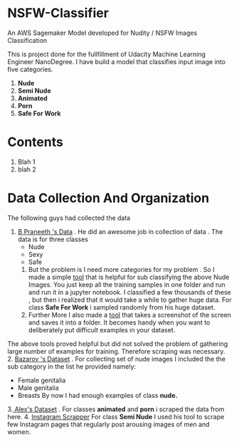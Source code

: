 # NSFW-Classifier
An AWS Sagemaker Model developed for Nudity / NSFW Images Classification <br>


This is project done for the fullfillment of Udacity Machine Learning Engineer NanoDegree. I have build a model that classifies 
input image into five categories.
1. **Nude** 
2. **Semi Nude**
3. **Animated**
4. **Porn**
5. **Safe For Work**
# Contents
1. Blah 1 
2. blah 2

#  Data Collection And Organization
The following guys had collected the data 
1. [B Praneeth 's Data](https://archive.org/details/NudeNet_classifier_dataset_v1) . He did an awesome job in collection 
of data . The data is for three classes <br>
   * Nude 
   * Sexy 
   *  Safe 
   1. But the problem is I need more categories for my problem . So I made a simple [tool](www.google.com) that is helpful for sub classifying the above Nude Images. You just keep all the training samples in one folder and run and run it in a jupyter notebook.
I classified a few thousands of these , but then i realized that it would take a while to gather huge data. For class **Safe For Work** i sampled randomly from his huge dataset.
   2. Further More I also made a [tool](www.google.com) that takes a screenshot of the screen and saves it into a folder. It becomes handy when you want to deliberately put  difficult examples in your dataset.   

The above tools proved helpful but did not solved the problem of gathering large number of examples for training. Therefore scraping was necessary.
2. [Bazarov 's Dataset](https://github.com/EBazarov/nsfw_data_source_urls) . For collecting  set of nude images I included the the sub category in the list he provided namely: <br>
   * Female genitalia
   * Male genitalia 
   * Breasts 
By now I had enough examples of class **nude.** <br>


  3.[ Alex's Dataset](https://github.com/alex000kim/nsfw_data_scraper/tree/master/raw_data) . For classes **animated** and **porn** i scraped the data from here.
4.  [Instagram Scrapper](https://github.com/rarcega/instagram-scraper) For class **Semi Nude** I used his tool to scrape few Instagram pages that regularly post arousing images of men and women.  
